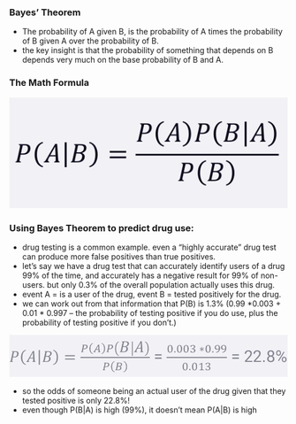 ### Bayes’ Theorem

* The probability of A given B, is the probability of A times the probability of B given A over the probability of B.
* the key insight is that the probability of something that depends on B depends very much on the base probability of B and A.

### The Math Formula

![IMG](images/bayes_formula.png) 


### Using Bayes Theorem to predict drug use:

* drug testing is a common example. even a “highly accurate” drug test can produce more false positives than true positives.
* let’s say we have a drug test that can accurately identify users of a drug 99% of the time, and accurately has a negative result for 99% of non-
users. but only 0.3% of the overall population actually uses this drug.
* event A = is a user of the drug, event B = tested positively for the drug.
* we can work out from that information that P(B) is 1.3% (0.99 *0.003 + 0.01 * 0.997 – the probability of testing positive if you do use, plus the probability of testing positive if you don’t.)

![IMG](images/drug_use_probability.png)

* so the odds of someone being an actual user of the drug given that they tested positive is only 22.8%!
* even though P(B|A) is high (99%), it doesn’t mean P(A|B) is high

